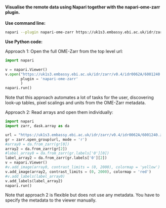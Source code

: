 #### Visualise the remote data using Napari together with the napari-ome-zarr plugin.

**Use command line:**
``` bash
napari --plugin napari-ome-zarr https://uk1s3.embassy.ebi.ac.uk/idr/zarr/v0.4/idr0062A/6001240.zarr
```

**Use Python code:**

Approach 1: Open the full OME-Zarr from the top level url:
```python
import napari
 
v = napari.Viewer()
v.open("https://uk1s3.embassy.ebi.ac.uk/idr/zarr/v0.4/idr0062A/6001240.zarr",
       plugin = 'napari-ome-zarr'
       )
napari.run()
```
Note that this approach automates a lot of tasks for the user,
discovering look-up tables, pixel scalings and units from the OME-Zarr metadata.

Approach 2: Read arrays and open them individually:
```python
import napari
import zarr, dask.array as da

url = "https://uk1s3.embassy.ebi.ac.uk/idr/zarr/v0.4/idr0062A/6001240.zarr"
gr = zarr.open_group(url, mode = 'r')
#array0 = da.from_zarr(gr[0])
array2 = da.from_zarr(gr[2])
#label_array0 = da.from_zarr(gr.labels['0'][0])
label_array2 = da.from_zarr(gr.labels['0'][2])
v = napari.Viewer()
#v.add_image(array0, contrast_limits = (0, 2000), colormap = 'yellow')
v.add_image(array2, contrast_limits = (0, 2000), colormap = 'red')
#v.add_labels(label_array0)
v.add_labels(label_array2)
napari.run()
```

Note that approach 2 is flexible but does not use any metadata. You have to
specify the metadata to the viewer manually.
